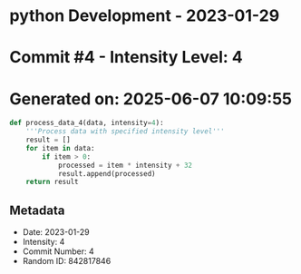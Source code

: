 ﻿# python Development - 2023-01-29
# Commit #4 - Intensity Level: 4
# Generated on: 2025-06-07 10:09:55
```python
def process_data_4(data, intensity=4):
    '''Process data with specified intensity level'''
    result = []
    for item in data:
        if item > 0:
            processed = item * intensity + 32
            result.append(processed)
    return result
```
## Metadata
- Date: 2023-01-29
- Intensity: 4
- Commit Number: 4
- Random ID: 842817846
